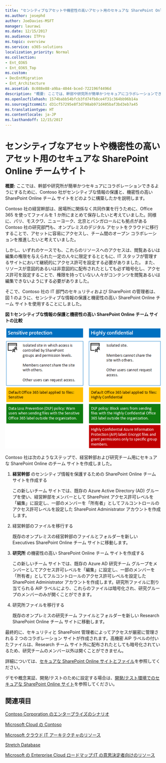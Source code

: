 ```yaml
---
title: "センシティブなアセットや機密性の高いアセット用のセキュアな SharePoint Online チームサイト"
ms.author: josephd
author: JoeDavies-MSFT
manager: laurawi
ms.date: 12/15/2017
ms.audience: ITPro
ms.topic: overview
ms.service: o365-solutions
localization_priority: Normal
ms.collection:
- Ent_O365
- Ent_O365_Top
ms.custom:
- DecEntMigration
- Ent_Architecture
ms.assetid: 8c088e88-a9ba-4044-bced-722196f4496d
description: "概要: ここでは、幹部や研究所が簡単かつセキュアにコラボレーションできるようにするために、Contoso 社がセンシティブな情報の保護と、機密性の高い SharePoint Online チーム サイトをどのように構築したかを説明します。"
ms.openlocfilehash: 1574babb54bfcb3fd74fb8ce4f31c364bb96b14a
ms.sourcegitcommit: d31cf57295e8f3d798ab971d405baf3bd3eb7a45
ms.translationtype: HT
ms.contentlocale: ja-JP
ms.lasthandoff: 12/15/2017
---
```

# <a name="secure-sharepoint-online-team-sites-for-sensitive-and-highly-confidential-assets"></a>センシティブなアセットや機密性の高いアセット用のセキュアな SharePoint Online チームサイト

 **概要:** ここでは、幹部や研究所が簡単かつセキュアにコラボレーションできるようにするために、Contoso 社がセンシティブな情報の保護と、機密性の高い SharePoint Online チーム サイトをどのように構築したかを説明します。
  
Contoso 社の経営幹部は、居場所に関係なく共同作業を行うために、Office 365 を使ってファイルを 1 か所にまとめて保存したいと考えていました。同様に、パリ、モスクワ、ニューヨーク、北京とバンガロールにも拠点がある Contoso 社の研究部門も、オンプレミスのデジタル アセットをクラウドに移行することで、アセットに容易にアクセスし、チーム間のオープン コラボレーションを推進したいと考えていました。
  
しかし、いずれのケースでも、これらのリソースへのアクセスは、閲覧あるいは編集の権限を与えられた一定の人々に限定するとともに、IT スタッフが管理するサイトにおいて継続的にアクセス許可を設定する必要がありました。 また、リソースが意図的あるいは非意図的に配布されたとしても必ず暗号化し、アクセス許可を設定することで、権限を持っていない人々がコンテンツを閲覧あるいは編集できないようにする必要がありました。
  
そこで、Contoso 社の IT 部門のセキュリティおよび SharePoint の管理者は、図 1 のように、センシティブな情報の保護と機密性の高い SharePoint Online チーム サイトを使用することにしました。
  
**図 1:センシティブな情報の保護と機密性の高い SharePoint Online チーム サイトの比較**

![機密保護および高機密 SharePoint Online チーム サイト](images/Contoso_Poster/SP_Solution.png)
  
Contoso 社は次のようなステップで、経営幹部および研究チーム用にセキュアな SharePoint Online のチーム サイトを作成しました。
  
1. **経営幹部** のセンシティブ情報を保護するための SharePoint Online チーム サイトを作成する
    
    この新しいチーム サイトでは、既存の Azure Active Directory (AD) グループを使い、経営幹部をメンバーとして SharePoint アクセス許可レベルを「編集」に設定し、一部のメンバーを「所有者」としてフルコントロールのアクセス許可レベルを設定した SharePoint Administrator アカウントを作成します。
    
2. 経営幹部のファイルを移行する
    
    既存のオンプレミスの経営幹部のファイルとフォルダーを新しい Executives SharePoint Online チーム サイトに移動します。
    
3. **研究所** の機密性の高い SharePoint Online チーム サイトを作成する
    
    この新しいチーム サイトでは、既存の Azure AD 研究チーム グループをメンバーとしてアクセス許可レベルを「編集」に設定し、一部のメンバーを「所有者」としてフルコントロールのアクセス許可レベルを設定した SharePoint Administrator アカウントを作成します。研究所ファイルに割り当てられる AIP ラベルにより、これらのファイルは暗号化され、研究グループのメンバーのみが開くことができます。
    
4. 研究所ファイルを移行する
    
    既存のオンプレミスの研究チーム ファイルとフォルダーを新しい Research SharePoint Online チーム サイトに移動します。
    
最終的に、セキュリティと SharePoint 管理者によってアクセスが厳密に管理される 2 つのコラボレーション サイトが作成されます。高機密 AIP ラベルの付いたファイルは、Research チーム サイト外に配布されたとしても暗号化されているため、研究チームのメンバー以外は開くことができません。
  
詳細については、[セキュアな SharePoint Online サイトとファイル]((https://docs.microsoft.com/microsoft-365-enterprise/secure-sharepoint-online-sites-and-files))を参照してください。
  
 デモや概念実証、開発/テストのために設定する場合は、[開発/テスト環境でのセキュアな SharePoint Online サイト]((https://docs.microsoft.com/microsoft-365-enterprise/secure-sharepoint-online-sites-dev-test))を参照してください。
  
## <a name="see-also"></a>関連項目

[Contoso Corporation のエンタープライズのシナリオ](enterprise-scenarios-for-the-contoso-corporation.md)
  
[Microsoft Cloud の Contoso](contoso-in-the-microsoft-cloud.md)
  
[Microsoft クラウド IT アーキテクチャのリソース](microsoft-cloud-it-architecture-resources.md)

[Stretch Database]((https://msdn.microsoft.com/library/dn935011.aspx))
  
[Microsoft の Enterprise Cloud ロードマップ:IT の意思決定者向けのリソース]((https://sway.com/FJ2xsyWtkJc2taRD))




